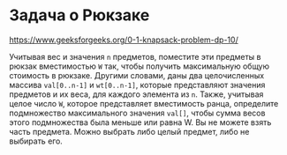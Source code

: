 # Задача о Рюкзаке

https://www.geeksforgeeks.org/0-1-knapsack-problem-dp-10/

Учитывая вес и значения `n` предметов, поместите эти предметы в рюкзак вместимостью `W` так, чтобы получить максимальную общую стоимость в рюкзаке. Другими словами, даны два целочисленных массива `val[0..n-1]` и `wt[0..n-1]`, которые представляют значения предметов и их веса, для каждого элемента из `n`. Также, учитывая целое число `W`, которое представляет вместимость ранца, определите подмножество максимального значения `val[]`, чтобы сумма весов этого подмножества была меньше или равна W. Вы не можете взять часть предмета. Можно выбрать либо целый предмет, либо не выбирать его.


